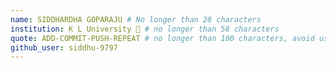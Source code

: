 ```yaml
---
name: SIDDHARDHA GOPARAJU # No longer than 28 characters
institution: K L University 🚩 # no longer than 58 characters
quote: ADD-COMMIT-PUSH-REPEAT # no longer than 100 characters, avoid using quotes(") to guarantee the format remains the same.
github_user: siddhu-9797
---
```

